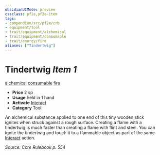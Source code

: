 ```yaml
---
obsidianUIMode: preview
cssclass: pf2e,pf2e-item
tags:
- compendium/src/pf2e/crb
- equipment/tool
- trait/equipment/alchemical
- trait/equipment/consumable
- trait/energy/fire
aliases: ["Tindertwig"]
---
```

# Tindertwig *Item 1*  
[alchemical](alchemical.md)  [consumable](consumable.md)  [fire](fire.md)  

- **Price** 2 sp
- **Usage** held in 1 hand
- **Activate** [Interact](interact.md)
- **Category** Tool

An alchemical substance applied to one end of this tiny wooden stick ignites when struck against a rough surface. Creating a flame with a tindertwig is much faster than creating a flame with flint and steel. You can ignite the tindertwig and touch it to a flammable object as part of the same [Interact](interact.md) action.

*Source: Core Rulebook p. 554*
